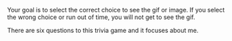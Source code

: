 Your goal is to select the correct choice to see the gif or image. If you select the wrong choice or run out of time, you will not get to see the gif. 

There are six questions to this trivia game and it focuses about me.